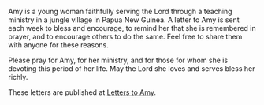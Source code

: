 Amy is a young woman faithfully serving the Lord through a teaching ministry in a jungle village in Papua New Guinea.
A letter to Amy is sent each week to bless and encourage, to remind her that she is remembered in prayer, and to encourage others to do the same.
Feel free to share them with anyone for these reasons.

Please pray for Amy, for her ministry, and for those for whom she is devoting this period of her life.  May the Lord she loves and serves bless her richly.

These letters are published at [Letters to Amy](https://letterstoamy.tesujimath.org/).

